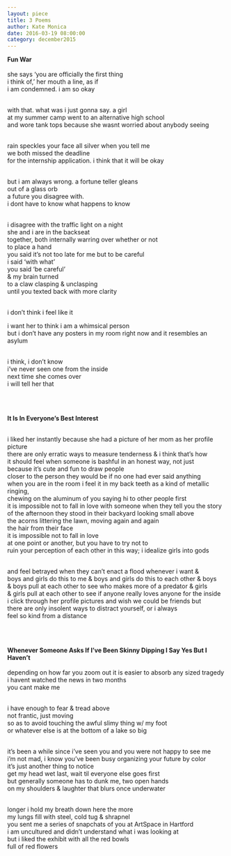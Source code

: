 ```yaml
---
layout: piece
title: 3 Poems
author: Kate Monica
date: 2016-03-19 08:00:00
category: december2015
---
```

<p><b>Fun War</b><br><br>
she says ‘you are officially the first thing<br>
i think of,’ her mouth a line, as if<br>
i am condemned. i am so okay<br><br>

with that. what was i just gonna say. a girl<br>
at my summer camp went to an alternative high school <br>
and wore tank tops because she wasnt worried about anybody seeing<br><br>

rain speckles your face all silver when you tell me <br>
we both missed the deadline <br>
for the internship application. i think that it will be okay<br><br>

but i am always wrong. a fortune teller gleans <br>
out of a glass orb<br>
a future you disagree with. <br>
i dont have to know what happens to know<br><br>

i disagree with the traffic light on a night <br>
she and i are in the backseat<br>
together, both internally warring over whether or not <br>
to place a hand<br>
you said it’s not too late for me but to be careful<br>
i said ‘with what’<br>
you said ‘be careful’ <br>
&amp; my brain turned <br>
to a claw clasping &amp; unclasping <br>
until you texted back with more clarity <br><br>

i don’t think i feel like it<br>

i want her to think i am a whimsical person<br>
but i don’t have any posters in my room right now and it resembles an asylum<br><br>

i think, i don’t know<br>
i’ve never seen one from the inside<br>
next time she comes over<br>
i will tell her that</p><br><br>

<p><b>It Is In Everyone’s Best Interest</b><br><br>

i liked her instantly because she had a picture of her mom as her profile picture<br>
there are only erratic ways to measure tenderness &amp; i think that’s how<br>
it should feel when someone is bashful in an honest way, not just<br>
because it’s cute and fun to draw people<br>
closer to the person they would be if no one had ever said anything<br>
when you are in the room i feel it in my back teeth as a kind of metallic ringing, <br>
chewing on the aluminum of you saying hi to other people first <br>
it is impossible not to fall in love with someone when they tell you the story<br>
of the afternoon they stood in their backyard looking small above<br>
the acorns littering the lawn, moving again and again<br>
the hair from their face<br>
it is impossible not to fall in love<br>
at one point or another, but you have to try not to<br>
ruin your perception of each other in this way; i idealize girls into gods<br><br>

and feel betrayed when they can’t enact a flood whenever i want &amp; <br>
boys and girls do this to me &amp; boys and girls do this to each other &amp; boys<br>
&amp; boys pull at each other to see who makes more of a predator &amp; girls<br>
&amp; girls pull at each other to see if anyone really loves anyone for the inside<br>
i click through her profile pictures and wish we could be friends but<br>
there are only insolent ways to distract yourself, or i always<br>
feel so kind from a distance</p><br><br>


<p><b>Whenever Someone Asks If I’ve Been Skinny Dipping I Say Yes But I Haven’t</b><br><br>
depending on how far you zoom out it is easier to absorb any sized tragedy<br>
i havent watched the news in two months<br>
you cant make me <br><br>

i have enough to fear &amp; tread above<br>
not frantic, just moving<br>
so as to avoid touching the awful slimy thing w/ my foot<br>
or whatever else is at the bottom of a lake so big<br><br>

it’s been a while since i’ve seen you and you were not happy to see me<br>
i’m not mad, i know you’ve been busy organizing your future by color<br>
it’s just another thing to notice<br>
get my head wet last, wait til everyone else goes first<br>
but generally someone has to dunk me, two open hands <br>
on my shoulders &amp; laughter that blurs once underwater <br><br>

longer i hold my breath down here the more<br>
my lungs fill with steel, cold tug &amp; shrapnel<br>
you sent me a series of snapchats of you at ArtSpace in Hartford<br>
i am uncultured and didn’t understand what i was looking at <br>
but i liked the exhibit with all the red bowls<br>
full of red flowers</p>